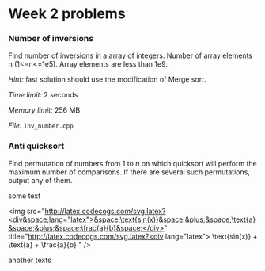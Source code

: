 # Week 2 problems

### Number of inversions

Find number of inversions in a array of integers. Number of array elements n (1<=n<=1e5). Array elements are less than 1e9. 

*Hint:* fast solution should use the modification of Merge sort.  

*Time limit:* 2 seconds

*Memory limit:* 256 MB

*File:* `inv_number.cpp`

### Anti quicksort

Find permutation of numbers from 1 to *n* on which quicksort will perform the maximum number of comparisons. If there are several such permutations, output any of them. 

some text  

<img src="http://latex.codecogs.com/svg.latex?<div&space;lang="latex">&space;\text{sin(x)}&space;&plus;&space;\text{a}&space;&plus;&space;\frac{a}{b}&space;</div>" title="http://latex.codecogs.com/svg.latex?<div lang="latex"> \text{sin(x)} + \text{a} + \frac{a}{b} </div>" />

another texts
